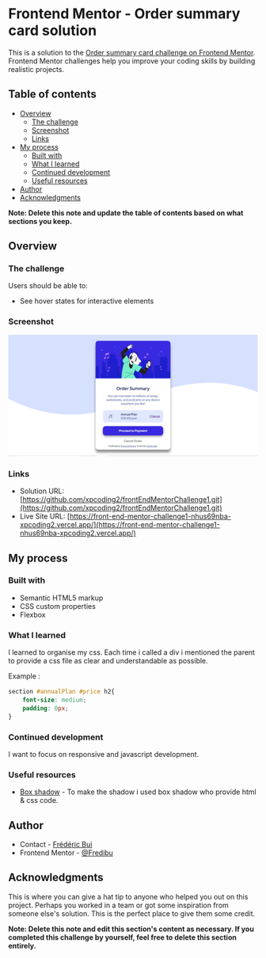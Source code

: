 # Frontend Mentor - Order summary card solution

This is a solution to the [Order summary card challenge on Frontend Mentor](https://www.frontendmentor.io/challenges/order-summary-component-QlPmajDUj). Frontend Mentor challenges help you improve your coding skills by building realistic projects. 

## Table of contents

- [Overview](#overview)
  - [The challenge](#the-challenge)
  - [Screenshot](#screenshot)
  - [Links](#links)
- [My process](#my-process)
  - [Built with](#built-with)
  - [What I learned](#what-i-learned)
  - [Continued development](#continued-development)
  - [Useful resources](#useful-resources)
- [Author](#author)
- [Acknowledgments](#acknowledgments)

**Note: Delete this note and update the table of contents based on what sections you keep.**

## Overview

### The challenge

Users should be able to:

- See hover states for interactive elements

### Screenshot

![](screenshot.png)

### Links

- Solution URL: [https://github.com/xpcoding2/frontEndMentorChallenge1.git](https://github.com/xpcoding2/frontEndMentorChallenge1.git)
- Live Site URL: [https://front-end-mentor-challenge1-nhus69nba-xpcoding2.vercel.app/](https://front-end-mentor-challenge1-nhus69nba-xpcoding2.vercel.app/)

## My process

### Built with

- Semantic HTML5 markup
- CSS custom properties
- Flexbox

### What I learned

I learned to organise my css.
Each time i called a div i mentioned the parent to provide a css file as clear and understandable as possible.

Example :
```css
section #annualPlan #price h2{
    font-size: medium;
    padding: 0px;
}
```

### Continued development

I want to focus on responsive and javascript development.

### Useful resources

- [Box shadow](https://html-css-js.com/css/generator/box-shadow/) - To make the shadow i used box shadow who provide html & css code.

## Author

- Contact - [Frédéric Bui](https://www.linkedin.com/in/fr%C3%A9d%C3%A9ric-bui-a20084a4/)
- Frontend Mentor - [@Fredibu](https://www.frontendmentor.io/profile/Fredibu)

## Acknowledgments

This is where you can give a hat tip to anyone who helped you out on this project. Perhaps you worked in a team or got some inspiration from someone else's solution. This is the perfect place to give them some credit.

**Note: Delete this note and edit this section's content as necessary. If you completed this challenge by yourself, feel free to delete this section entirely.**
